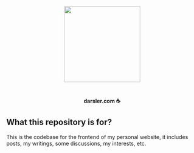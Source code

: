<div style="margin-top:40px;margin-bottom: 40px;">
<a href="https://darsler.com">
  <p align="center">
   <img height=200 src="https://ik.imagekit.io/drs/dars/brand_02Jq08LI8.png" />
  </p>
</a>
</div>
<p align="center">
  <strong>darsler.com ☕</strong>
</p>

## What this repository is for?

This is the codebase for the frontend of my personal website, it includes posts, my writings, some discussions, my interests, etc.
